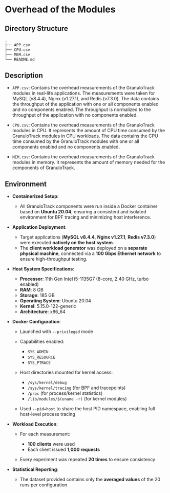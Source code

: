 # Overhead of the Modules

## Directory Structure
```txt
.
├── APP.csv
├── CPU.csv
├── MEM.csv
└── README.md
```

## Description

- `APP.csv`: Contains the overhead measurements of the GranuloTrack modules in real-life applications. The measurements were taken for MySQL (v8.4.4), Nginx (v1.27.1), and Redis (v7.3.0). The data contains the throughput of the application with one or all components enabled and no components enabled. The throughput is normalized to the throughput of the application with no components enabled.

- `CPU.csv`: Contains the overhead measurements of the GranuloTrack modules in CPU. It represents the amount of CPU time consumed by the GranuloTrack modules in CPU workloads. The data contains the CPU time consumed by the GranuloTrack modules with one or all components enabled and no components enabled. 

- `MEM.csv`: Contains the overhead measurements of the GranuloTrack modules in memory. It represents the amount of memory needed for the components of GranuloTrack.

## Environment

* **Containerized Setup**:

  * All GranuloTrack components were run inside a Docker container based on **Ubuntu 20.04**, ensuring a consistent and isolated environment for BPF tracing and minimizing host interference.

* **Application Deployment**:

  * Target applications (**MySQL v8.4.4**, **Nginx v1.27.1**, **Redis v7.3.0**) were executed **natively on the host system**.
  * The **client workload generator** was deployed on a **separate physical machine**, connected via a **100 Gbps Ethernet network** to ensure high-throughput testing.

* **Host System Specifications**:

  * **Processor**: 11th Gen Intel i5-1135G7 (8-core, 2.40 GHz, turbo enabled)
  * **RAM**: 8 GB
  * **Storage**: 185 GB
  * **Operating System**: Ubuntu 20.04
  * **Kernel**: 5.15.0-122-generic
  * **Architecture**: x86\_64

* **Docker Configuration**:

  * Launched with `--privileged` mode
  * Capabilities enabled:

    * `SYS_ADMIN`
    * `SYS_RESOURCE`
    * `SYS_PTRACE`
  * Host directories mounted for kernel access:

    * `/sys/kernel/debug`
    * `/sys/kernel/tracing` (for BPF and tracepoints)
    * `/proc` (for process/kernel statistics)
    * `/lib/modules/$(uname -r)` (for kernel modules)
  * Used `--pid=host` to share the host PID namespace, enabling full host-level process tracing

* **Workload Execution**:

  * For each measurement:

    * **100 clients** were used
    * Each client issued **1,000 requests**
  * Every experiment was repeated **20 times** to ensure consistency

* **Statistical Reporting**:

  * The dataset provided contains only the **averaged values** of the 20 runs per configuration
